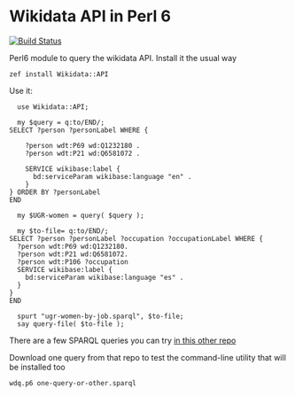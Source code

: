 # Wikidata API in Perl 6

[![Build Status](https://travis-ci.org/JJ/p6-wikidata-API.svg?branch=master)](https://travis-ci.org/JJ/p6-wikidata-API)

Perl6 module to query the wikidata API. Install it the usual way

    zef install Wikidata::API

Use it:

~~~
  use Wikidata::API;

  my $query = q:to/END/;
SELECT ?person ?personLabel WHERE {
  
    ?person wdt:P69 wd:Q1232180 . 
    ?person wdt:P21 wd:Q6581072 . 
  
    SERVICE wikibase:label { 
      bd:serviceParam wikibase:language "en" .
    }
} ORDER BY ?personLabel
END

  my $UGR-women = query( $query );

  my $to-file= q:to/END/;
SELECT ?person ?personLabel ?occupation ?occupationLabel WHERE {
  ?person wdt:P69 wd:Q1232180. 
  ?person wdt:P21 wd:Q6581072.
  ?person wdt:P106 ?occupation
  SERVICE wikibase:label {				
    bd:serviceParam wikibase:language "es" .
  }
}
END

  spurt "ugr-women-by-job.sparql", $to-file;
  say query-file( $to-file );
~~~
  
There are a few SPARQL queries you can
try [in this other repo](https://github.com/JJ/wikidata-queries) 

Download one query from that repo to test the command-line utility
that will be installed too

	wdq.p6 one-query-or-other.sparql

